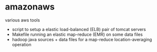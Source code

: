 amazonaws
=========

various aws tools

- script to setup a elastic load-balanced (ELB) pair of tomcat servers
- Makefile running an elastic map-reduce (EMR) on some data files
- hadoop java sources + data files for a map-reduce location-averaging operation
